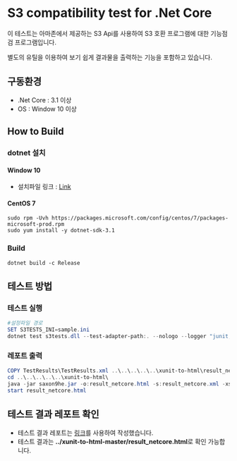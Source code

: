 # S3 compatibility test for .Net Core

이 테스트는 아마존에서 제공하는 S3 Api를 사용하여 S3 호환 프로그램에 대한 기능점검 프로그램입니다.

별도의 유틸을 이용하여 보기 쉽게 결과물을 출력하는 기능을 포함하고 있습니다.

## 구동환경

*  .Net Core : 3.1 이상
*  OS : Window 10 이상

## How to Build

### dotnet 설치

#### Window 10
- 설치파일 링크 : [Link](https://dotnet.microsoft.com/en-us/download/dotnet/3.1)

#### CentOS 7
```
sudo rpm -Uvh https://packages.microsoft.com/config/centos/7/packages-microsoft-prod.rpm
sudo yum install -y dotnet-sdk-3.1
```

### Build
``` shell
dotnet build -c Release
```

## 테스트 방법

### 테스트 실행
``` ps1
#설정파일 경로
SET S3TESTS_INI=sample.ini
dotnet test s3tests.dll --test-adapter-path:. --nologo --logger "junit;"
```
### 레포트 출력
```ps1
COPY TestResults\TestResults.xml ..\..\..\..\..\xunit-to-html\result_netcore.xml
cd ..\..\..\..\..\xunit-to-html\
java -jar saxon9he.jar -o:result_netcore.html -s:result_netcore.xml -xsl:xunit_to_html.xsl
start result_netcore.html
```
## 테스트 결과 레포트 확인

- 테스트 결과 레포트는 [링크](https://github.com/Zir0-93/xunit-to-html)를 사용하여 작성했습니다.
- 테스트 결과는 **../xunit-to-html-master/result_netcore.html**로 확인 가능합니다.